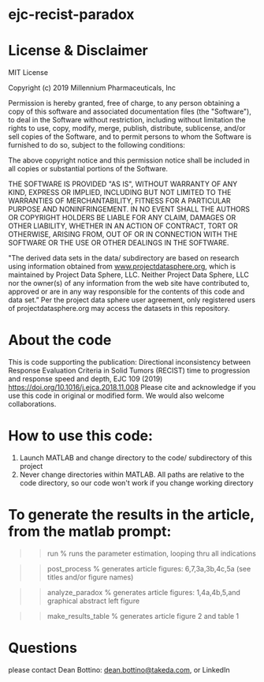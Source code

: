 # ejc-recist-paradox

# License & Disclaimer
MIT License

Copyright (c) 2019 Millennium Pharmaceuticals, Inc

Permission is hereby granted, free of charge, to any person obtaining a copy
of this software and associated documentation files (the "Software"), to deal
in the Software without restriction, including without limitation the rights
to use, copy, modify, merge, publish, distribute, sublicense, and/or sell
copies of the Software, and to permit persons to whom the Software is
furnished to do so, subject to the following conditions:

The above copyright notice and this permission notice shall be included in all
copies or substantial portions of the Software.

THE SOFTWARE IS PROVIDED "AS IS", WITHOUT WARRANTY OF ANY KIND, EXPRESS OR
IMPLIED, INCLUDING BUT NOT LIMITED TO THE WARRANTIES OF MERCHANTABILITY,
FITNESS FOR A PARTICULAR PURPOSE AND NONINFRINGEMENT. IN NO EVENT SHALL THE
AUTHORS OR COPYRIGHT HOLDERS BE LIABLE FOR ANY CLAIM, DAMAGES OR OTHER
LIABILITY, WHETHER IN AN ACTION OF CONTRACT, TORT OR OTHERWISE, ARISING FROM,
OUT OF OR IN CONNECTION WITH THE SOFTWARE OR THE USE OR OTHER DEALINGS IN THE
SOFTWARE.

"The derived data sets in the data/ subdirectory are based on research using information obtained from www.projectdatasphere.org, which is maintained by Project Data Sphere, LLC. 
Neither Project Data Sphere, LLC nor the owner(s) of any information from the web site have contributed to, approved or are in any way responsible for the contents of this code and data set.”  Per the project data sphere user agreement, only registered users of projectdatasphere.org may access the datasets in this repository. 

# About the code
This is code supporting the publication: 
Directional inconsistency between Response Evaluation Criteria in Solid Tumors (RECIST) time to progression and response speed and depth, EJC 109 (2019) 
https://doi.org/10.1016/j.ejca.2018.11.008
Please cite and acknowledge if you use this code in original or modified form. We would also welcome collaborations.

# How to use this code:
1. Launch MATLAB and change directory to the code/ subdirectory of this project
2. Never change directories within MATLAB. All paths are relative to the code directory, so our code won't work if you change working directory

# To generate the results in the article, from the matlab prompt:

>> run % runs the parameter estimation, looping thru all indications

>> post_process % generates article figures: 6,7,3a,3b,4c,5a (see titles and/or figure names)

>> analyze_paradox % generates article figures: 1,4a,4b,5,and graphical abstract left figure

>> make_results_table  % generates article figure 2 and table 1 

# Questions 
please contact Dean Bottino: dean.bottino@takeda.com, or LinkedIn


 
